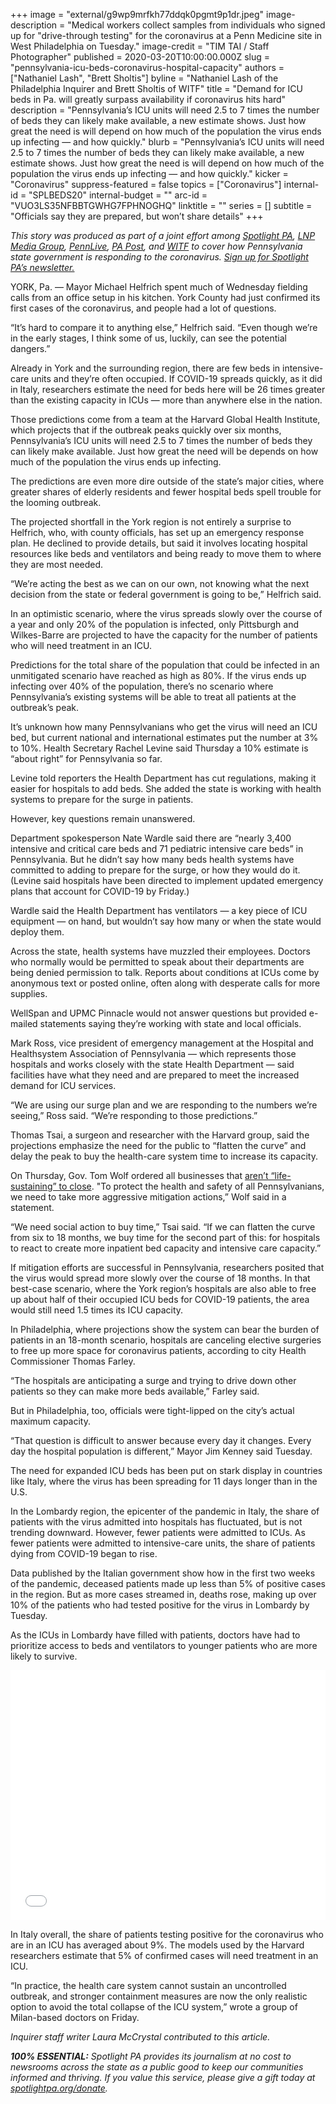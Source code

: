 +++
image = "external/g9wp9mrfkh77ddqk0pgmt9p1dr.jpeg"
image-description = "Medical workers collect samples from individuals who signed up for \"drive-through testing\" for the coronavirus at a Penn Medicine site in West Philadelphia on Tuesday."
image-credit = "TIM TAI / Staff Photographer"
published = 2020-03-20T10:00:00.000Z
slug = "pennsylvania-icu-beds-coronavirus-hospital-capacity"
authors = ["Nathaniel Lash", "Brett Sholtis"]
byline = "Nathaniel Lash of the Philadelphia Inquirer and Brett Sholtis of WITF"
title = "Demand for ICU beds in Pa. will greatly surpass availability if coronavirus hits hard"
description = "Pennsylvania’s ICU units will need 2.5 to 7 times the number of beds they can likely make available, a new estimate shows. Just how great the need is will depend on how much of the population the virus ends up infecting — and how quickly."
blurb = "Pennsylvania’s ICU units will need 2.5 to 7 times the number of beds they can likely make available, a new estimate shows. Just how great the need is will depend on how much of the population the virus ends up infecting — and how quickly."
kicker = "Coronavirus"
suppress-featured = false
topics = ["Coronavirus"]
internal-id = "SPLBEDS20"
internal-budget = ""
arc-id = "VUO3LS35NFBBTGWHG7FPHNOGHQ"
linktitle = ""
series = []
subtitle = "Officials say they are prepared, but won’t share details"
+++

<i>This story was produced as part of a joint effort among </i><a href="https://lesspage.com/"><i>Spotlight PA</i></a><i>, </i><a href="https://lancasteronline.com/"><i>LNP Media Group</i></a><i>, </i><a href="https://www.pennlive.com/"><i>PennLive</i></a><i>, </i><a href="https://papost.org/"><i>PA Post</i></a><i>, and </i><a href="https://www.witf.org/"><i>WITF</i></a><i> to cover how Pennsylvania state government is responding to the coronavirus. </i><a href="https://lesspage.com/newsletters"><i>Sign up for Spotlight PA’s newsletter.</i></a>

YORK, Pa. — Mayor Michael Helfrich spent much of Wednesday fielding calls from an office setup in his kitchen. York County had just confirmed its first cases of the coronavirus, and people had a lot of questions.

“It’s hard to compare it to anything else,” Helfrich said. “Even though we’re in the early stages, I think some of us, luckily, can see the potential dangers.”

Already in York and the surrounding region, there are few beds in intensive-care units and they’re often occupied. If COVID-19 spreads quickly, as it did in Italy, researchers estimate the need for beds here will be 26 times greater than the existing capacity in ICUs — more than anywhere else in the nation.

Those predictions come from a team at the Harvard Global Health Institute, which projects that if the outbreak peaks quickly over six months, Pennsylvania’s ICU units will need 2.5 to 7 times the number of beds they can likely make available. Just how great the need will be depends on how much of the population the virus ends up infecting.

The predictions are even more dire outside of the state’s major cities, where greater shares of elderly residents and fewer hospital beds spell trouble for the looming outbreak.

<div data-analytics-viewport="autotune" data-analytics-label="visor-arcgis" id="ICUcounts"
  data-iframe-fallback="https://www.inquirer.com/resizer/ORTQkrqPSCXca2NSc4Uhl9preV8=/1400x932/smart/arc-anglerfish-arc2-prod-pmn.s3.amazonaws.com/public/5FUK4MYNPFH7LD3SAPB6X4O7TQ.jpg"
  data-iframe-fallback-width="320" data-iframe-fallback-height="509.789917082823"
  data-iframe="https://media.inquirer.com/storage/inquirer/projects/innovation/arcgis_iframe/ICUcounts.html"
  data-iframe-height="509.789917082823" data-iframe-resizable></div>
<script type="text/javascript">
  (function() {
    var l2 = function() {
      new pym.Parent('ICUcounts',
                     'https://media.inquirer.com/storage/inquirer/projects/innovation/arcgis_iframe/ICUcounts.html');
    };
    if (typeof(pym) === 'undefined') {
      var h = document.getElementsByTagName('head')[0],
        s = document.createElement('script');
      s.type = 'text/javascript';
      s.src = 'https://pym.nprapps.org/pym.v1.min.js';
      s.onload = l2;
      h.appendChild(s);
    } else {
      l2();
    }
  })();
</script>


The projected shortfall in the York region is not entirely a surprise to Helfrich, who, with county officials, has set up an emergency response plan. He declined to provide details, but said it involves locating hospital resources like beds and ventilators and being ready to move them to where they are most needed.

“We’re acting the best as we can on our own, not knowing what the next decision from the state or federal government is going to be,” Helfrich said.

In an optimistic scenario, where the virus spreads slowly over the course of a year and only 20% of the population is infected, only Pittsburgh and Wilkes-Barre are projected to have the capacity for the number of patients who will need treatment in an ICU.

Predictions for the total share of the population that could be infected in an unmitigated scenario have reached as high as 80%. If the virus ends up infecting over 40% of the population, there’s no scenario where Pennsylvania’s existing systems will be able to treat all patients at the outbreak’s peak.

It’s unknown how many Pennsylvanians who get the virus will need an ICU bed, but current national and international estimates put the number at 3% to 10%. Health Secretary Rachel Levine said Thursday a 10% estimate is “about right” for Pennsylvania so far.



Levine told reporters the Health Department has cut regulations, making it easier for hospitals to add beds. She added the state is working with health systems to prepare for the surge in patients.

However, key questions remain unanswered.

Department spokesperson Nate Wardle said there are “nearly 3,400 intensive and critical care beds and 71 pediatric intensive care beds” in Pennsylvania. But he didn’t say how many beds health systems have committed to adding to prepare for the surge, or how they would do it. (Levine said hospitals have been directed to implement updated emergency plans that account for COVID-19 by Friday.)

Wardle said the Health Department has ventilators — a key piece of ICU equipment — on hand, but wouldn’t say how many or when the state would deploy them.

Across the state, health systems have muzzled their employees. Doctors who normally would be permitted to speak about their departments are being denied permission to talk. Reports about conditions at ICUs come by anonymous text or posted online, often along with desperate calls for more supplies.

WellSpan and UPMC Pinnacle would not answer questions but provided e-mailed statements saying they’re working with state and local officials.

<script src="https://lesspage.com/embed.js" async></script><div data-spl-embed-version="1" data-spl-src="https://lesspage.com/embeds/donate/"></div>

Mark Ross, vice president of emergency management at the Hospital and Healthsystem Association of Pennsylvania — which represents those hospitals and works closely with the state Health Department — said facilities have what they need and are prepared to meet the increased demand for ICU services.

“We are using our surge plan and we are responding to the numbers we’re seeing,” Ross said. “We’re responding to those predictions.”

Thomas Tsai, a surgeon and researcher with the Harvard group, said the projections emphasize the need for the public to “flatten the curve” and delay the peak to buy the health-care system time to increase its capacity.

On Thursday, Gov. Tom Wolf ordered all businesses that <a href="https://www.inquirer.com/health/coronavirus/spl/pennsylvania-shutdown-lifesustaining-businesses-tom-wolf-shut-down-20200319.html" target="_blank">aren’t “life-sustaining” to close</a>. "To protect the health and safety of all Pennsylvanians, we need to take more aggressive mitigation actions,” Wolf said in a statement.

“We need social action to buy time,” Tsai said. “If we can flatten the curve from six to 18 months, we buy time for the second part of this: for hospitals to react to create more inpatient bed capacity and intensive care capacity.”

If mitigation efforts are successful in Pennsylvania, researchers posited that the virus would spread more slowly over the course of 18 months. In that best-case scenario, where the York region’s hospitals are also able to free up about half of their occupied ICU beds for COVID-19 patients, the area would still need 1.5 times its ICU capacity.

In Philadelphia, where projections show the system can bear the burden of patients in an 18-month scenario, hospitals are canceling elective surgeries to free up more space for coronavirus patients, according to city Health Commissioner Thomas Farley.

“The hospitals are anticipating a surge and trying to drive down other patients so they can make more beds available,” Farley said.

But in Philadelphia, too, officials were tight-lipped on the city’s actual maximum capacity.

“That question is difficult to answer because every day it changes. Every day the hospital population is different,” Mayor Jim Kenney said Tuesday.

The need for expanded ICU beds has been put on stark display in countries like Italy, where the virus has been spreading for 11 days longer than in the U.S.

In the Lombardy region, the epicenter of the pandemic in Italy, the share of patients with the virus admitted into hospitals has fluctuated, but is not trending downward. However, fewer patients were admitted to ICUs. As fewer patients were admitted to intensive-care units, the share of patients dying from COVID-19 began to rise.

Data published by the Italian government show how in the first two weeks of the pandemic, deceased patients made up less than 5% of positive cases in the region. But as more cases streamed in, deaths rose, making up over 10% of the patients who had tested positive for the virus in Lombardy by Tuesday.

As the ICUs in Lombardy have filled with patients, doctors have had to prioritize access to beds and ventilators to younger patients who are more likely to survive.

<iframe title="In Italy's Lombardy region, deaths on the rise, patients less likely to receive intensive care" aria-label="Interactive line chart" id="datawrapper-chart-63Vbx" src="//datawrapper.dwcdn.net/63Vbx/1/" scrolling="no" frameborder="0" style="width: 0; min-width: 100% !important; border: none;" height="400"></iframe><script type="text/javascript">!function(){"use strict";window.addEventListener("message",function(a){if(void 0!==a.data["datawrapper-height"])for(var e in a.data["datawrapper-height"]){var t=document.getElementById("datawrapper-chart-"+e)||document.querySelector("iframe[src*='"+e+"']");t&&(t.style.height=a.data["datawrapper-height"][e]+"px")}})}();
</script>

In Italy overall, the share of patients testing positive for the coronavirus who are in an ICU has averaged about 9%. The models used by the Harvard researchers estimate that 5% of confirmed cases will need treatment in an ICU.

“In practice, the health care system cannot sustain an uncontrolled outbreak, and stronger containment measures are now the only realistic option to avoid the total collapse of the ICU system,” wrote a group of Milan-based doctors on Friday.

<i>Inquirer staff writer Laura McCrystal contributed to this article.</i>

<i><b>100% ESSENTIAL:</b></i><i> Spotlight PA provides its journalism at no cost to newsrooms across the state as a public good to keep our communities informed and thriving. If you value this service, please give a gift today at </i><a href="https://lesspage.com/donate"><i>spotlightpa.org/donate</i></a><i>.</i>
